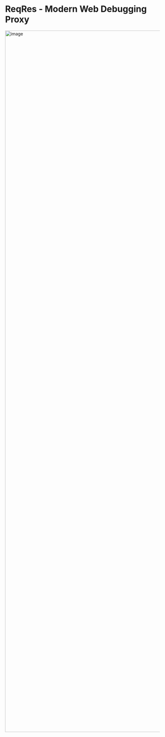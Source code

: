 # ReqRes - Modern Web Debugging Proxy

<img width="2280" alt="image" src="https://reqresapp.com/_next/image/?url=%2F_next%2Fstatic%2Fmedia%2Fmain-window-dark%402x.aa1a7b8d.png&w=3840&q=75">
